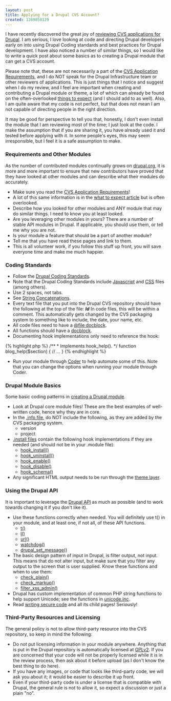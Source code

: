 ```yaml
---
layout: post
title: Applying for a Drupal CVS Account?
created: 1269858129
---
```


I have recently discovered the great joy of [reviewing CVS applications for Drupal](http://drupal.org/project/issues/cvsapplications?categories=All).  I am serious, I love looking at code and directing Drupal developers early on into using Drupal Coding standards and best practices for Drupal development.  I have also noticed a number of similar things, so I would like to write a quick post about some basics as to creating a Drupal module that can get a CVS account.

Please note that, these are not necessarily a part of the [CVS Application Requirements](http://drupal.org/cvs-application/requirements), and I do NOT speak for the Drupal Infrastructure team or other reviewers of applications.  This is just things that I notice and suggest when I do my review, and I feel are important when creating and contributing a Drupal module or theme, a lot of which can already be found on the often-overlooked [things to expect](http://drupal.org/node/539608) (and I should add to as well).  Also, I am quite aware that my code is not perfect, but that does not mean I am not capable of directing people in the right direction.

It may be good for perspective to tell you that, honestly, I don't even install the module that I am reviewing most of the time; I just look at the code.  I make the assumption that if you are sharing it, you have already used it and tested before applying with it.  In some people's eyes, this may seem irresponsible, but I feel it is a safe assumption to make.

### Requirements and Other Modules ###

As the number of contributed modules continually grows on [drupal.org](http://druapl.org), it is more and more important to ensure that new contributors have proved that they have looked at other modules and can describe what their modules do accurately.

* Make sure you read the [CVS Application Requirements](http://drupal.org/cvs-application/requirements)!
* A lot of this same information is in the [what to expect article](http://drupal.org/node/539608) but is often overlooked.
* Describe how you looked for other modules and ANY module that may do similar things.  I need to know you at least looked.
* Are you leveraging other modules in yours?  There are a number of stable API modules in Drupal.  If applicable, you should use them, or tell me why you are not.
* Is your module a feature that should be a part of another module?
* Tell me that you have read these pages and link to them.
* This is all volunteer work, if you follow this stuff up front, you will save everyone time and make me much happier.

### Coding Standards ###

* Follow the [Drupal Coding Standards](http://drupal.org/coding-standards).
* Note that the Drupal Coding Standards include [Javascript](http://drupal.org/node/172169) and [CSS](http://drupal.org/node/302199) files (among others).
* Use 2 spaces, not tabs.
* See [String Concatenations](http://drupal.org/coding-standards#concat).
* Every text file that you put into the Drupal CVS repository should have the following at the top of the file: **$Id$**  In code files, this will be within a comment.  This automatically gets changed by the CVS packaging system to something like to include, the date, your name, etc.
* All code files need to have a [@file docblock](http://drupal.org/node/1354#files).
* All functions should have a [docblock](http://drupal.org/node/1354#functions).
* Documenting hook implementations only need to reference the hook:
   
<div>
{% highlight php %}
/**
 * Implements hook_help().
 */
function blog_help($section) {
  // ...
}
{% endhighlight %}
</div>

* Run your module through [Coder](http://drupal.org/project/coder) to help automate some of this.  Note that you can change the options when running your module through Coder.

### Drupal Module Basics ###

Some basic coding patterns in [creating a Drupal module](http://drupal.org/node/231276).

* Look at Drupal core module files!  These are the best examples of well-written code, hence why they are in core.
* In the [.info file](http://drupal.org/node/231036), do NOT include the following, as they are added by the CVS packaging system.
   * version
   * project
* [.install files](http://drupal.org/node/323314) contain the following hook implementations if they are needed (and should not be in your .module file):
   * [hook_install()](http://api.drupal.org/api/function/hook_install)
   * [hook_uninstall()](http://api.drupal.org/api/function/hook_uninstall)
   * [hook_enable()](http://api.drupal.org/api/function/hook_enable)
   * [hook_disable()](http://api.drupal.org/api/function/hook_disable)
   * [hook_schema()](http://api.drupal.org/api/function/hook_schema)
* Any significant HTML output needs to be run through the [theme layer](http://drupal.org/node/165706).

### Using the Drupal API ###

It is important to leverage the [Drupal API](http://api.drupal.org) as much as possible (and to work towards changing it if you don't like it).

* Use these functions correctly when needed.  You will definitely use t() in your module, and at least one, if not all, of these API functions.
   * [t()](http://api.drupal.org/api/function/t)
   * [l()](http://api.drupal.org/api/function/l)
   * [url()](http://api.drupal.org/api/function/url)
   * [watchdog()](http://api.drupal.org/api/function/watchdog)
   * [drupal_set_message()](http://api.drupal.org/api/function/drupal_set_message)
* The basic design pattern of input in Drupal, is filter output, not input.  This means that do not alter input, but make sure that you filter any output to the screen that is user supplied.  Know these functions and when to use them:
   * [check_plain()](http://api.drupal.org/api/function/check_plain)
   * [check_markup()](http://api.drupal.org/api/function/check_markup)
   * [filter_xss_admin()](http://api.drupal.org/api/function/filter_xss_admin)
* Drupal has custom implementation of common PHP string functions to help support Unicode; see the functions in [unicode.inc](http://api.drupal.org/api/drupal/includes--unicode.inc/6).
* Read [writing secure code](http://drupal.org/writing-secure-code) and all its child pages!  Seriously!

### Third-Party Resources and Licensing ###

The general policy is not to allow third-party resource into the CVS repository, so keep in mind the following:

* Do not put licensing information in your module anywhere.  Anything that is put in the Drupal repository is automatically licensed at [GPLv2](http://www.gnu.org/licenses/gpl-2.0.html).  If you are concerned that your code will not be properly licensed while it is in the review process, then ask about it before upload (as I don't know the best thing to do here).
* If you have any images, or code that looks like third-party code, we will ask you about it; it would be easier to describe it up front.
* Even if your third-party code is under a license that is compatible with Drupal, the general rule is not to allow it, so expect a discussion or just a plain "no".

